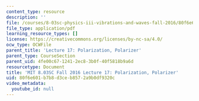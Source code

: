 ```yaml
---
content_type: resource
description: ''
file: /courses/8-03sc-physics-iii-vibrations-and-waves-fall-2016/80f6e601b7b8d3ceb8572a9b0df9320c_MIT8_03SCF16_hw_Lec17.pdf
file_type: application/pdf
learning_resource_types: []
license: https://creativecommons.org/licenses/by-nc-sa/4.0/
ocw_type: OCWFile
parent_title: 'Lecture 17: Polarization, Polarizer'
parent_type: CourseSection
parent_uid: 4fe00c67-1241-2ec8-3b0f-40f5818b9a6d
resourcetype: Document
title: 'MIT 8.03SC Fall 2016 Lecture 17: Polarization, Polarizer'
uid: 80f6e601-b7b8-d3ce-b857-2a9b0df9320c
video_metadata:
  youtube_id: null
---
```

